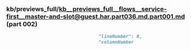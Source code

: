 ### kb/previews_full/kb__previews_full__flows__service-first__master-and-slot@guest.har.part036.md.part001.md (part 002)

```md
                                  "lineNumber": 0,
                                  "columnNumber
```

```
